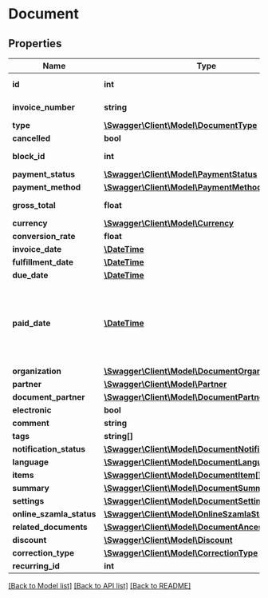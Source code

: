 # Document

## Properties
Name | Type | Description | Notes
------------ | ------------- | ------------- | -------------
**id** | **int** | The document&#x27;s unique identifier. | [optional] 
**invoice_number** | **string** | The document&#x27;s invoice number. | [optional] 
**type** | [**\Swagger\Client\Model\DocumentType**](DocumentType.md) |  | [optional] 
**cancelled** | **bool** |  | [optional] 
**block_id** | **int** | DocumentBlock&#x27;s identifier. | [optional] 
**payment_status** | [**\Swagger\Client\Model\PaymentStatus**](PaymentStatus.md) |  | [optional] 
**payment_method** | [**\Swagger\Client\Model\PaymentMethod**](PaymentMethod.md) |  | [optional] 
**gross_total** | **float** | The document&#x27;s gross total price. | [optional] 
**currency** | [**\Swagger\Client\Model\Currency**](Currency.md) |  | [optional] 
**conversion_rate** | **float** |  | [optional] 
**invoice_date** | [**\DateTime**](\DateTime.md) |  | [optional] 
**fulfillment_date** | [**\DateTime**](\DateTime.md) |  | [optional] 
**due_date** | [**\DateTime**](\DateTime.md) |  | [optional] 
**paid_date** | [**\DateTime**](\DateTime.md) | If payment_status equals &#x27;paid&#x27; or &#x27;partially_paid&#x27;, it will show the paid date otherwise the current date. | [optional] 
**organization** | [**\Swagger\Client\Model\DocumentOrganization**](DocumentOrganization.md) |  | [optional] 
**partner** | [**\Swagger\Client\Model\Partner**](Partner.md) |  | [optional] 
**document_partner** | [**\Swagger\Client\Model\DocumentPartner**](DocumentPartner.md) |  | [optional] 
**electronic** | **bool** |  | [optional] 
**comment** | **string** |  | [optional] 
**tags** | **string[]** |  | [optional] 
**notification_status** | [**\Swagger\Client\Model\DocumentNotificationStatus**](DocumentNotificationStatus.md) |  | [optional] 
**language** | [**\Swagger\Client\Model\DocumentLanguage**](DocumentLanguage.md) |  | [optional] 
**items** | [**\Swagger\Client\Model\DocumentItem[]**](DocumentItem.md) |  | [optional] 
**summary** | [**\Swagger\Client\Model\DocumentSummary**](DocumentSummary.md) |  | [optional] 
**settings** | [**\Swagger\Client\Model\DocumentSettings**](DocumentSettings.md) |  | [optional] 
**online_szamla_status** | [**\Swagger\Client\Model\OnlineSzamlaStatusEnum**](OnlineSzamlaStatusEnum.md) |  | [optional] 
**related_documents** | [**\Swagger\Client\Model\DocumentAncestor[]**](DocumentAncestor.md) |  | [optional] 
**discount** | [**\Swagger\Client\Model\Discount**](Discount.md) |  | [optional] 
**correction_type** | [**\Swagger\Client\Model\CorrectionType**](CorrectionType.md) |  | [optional] 
**recurring_id** | **int** |  | [optional] 

[[Back to Model list]](../../README.md#documentation-for-models) [[Back to API list]](../../README.md#documentation-for-api-endpoints) [[Back to README]](../../README.md)

